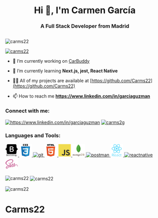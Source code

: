 <h1 align="center">Hi 👋, I'm Carmen García</h1>
<h3 align="center">A Full Stack Developer from Madrid</h3>
<h2> </h2>

<p align="left"> <img src="https://komarev.com/ghpvc/?username=carms22&label=Profile%20views&color=0e75b6&style=flat" alt="carms22" /> </p>

<p align="left"> <a href="https://github.com/ryo-ma/github-profile-trophy"><img src="https://github-profile-trophy.vercel.app/?username=carms22" alt="carms22" /></a> </p>

- 🔭 I’m currently working on [CarBuddy](https://car-buddy-app.vercel.app/)

- 🌱 I’m currently learning **Next.js, jest, React Native**

- 👨‍💻 All of my projects are available at [https://github.com/Carms22](https://github.com/Carms22)

- 📫 How to reach me **https://www.linkedin.com/in/garciaguzman**

<h3 align="left">Connect with me:</h3>
<p align="left">
<a href="https://linkedin.com/in/https://www.linkedin.com/in/garciaguzman" target="blank"><img align="center" src="https://raw.githubusercontent.com/rahuldkjain/github-profile-readme-generator/master/src/images/icons/Social/linked-in-alt.svg" alt="https://www.linkedin.com/in/garciaguzman" height="30" width="40" /></a>
<a href="https://instagram.com/carms2g" target="blank"><img align="center" src="https://raw.githubusercontent.com/rahuldkjain/github-profile-readme-generator/master/src/images/icons/Social/instagram.svg" alt="carms2g" height="30" width="40" /></a>
</p>

<h3 align="left">Languages and Tools:</h3>
<p align="left"> <a href="https://getbootstrap.com" target="_blank" rel="noreferrer"> <img src="https://raw.githubusercontent.com/devicons/devicon/master/icons/bootstrap/bootstrap-plain-wordmark.svg" alt="bootstrap" width="40" height="40"/> </a> <a href="https://www.w3schools.com/css/" target="_blank" rel="noreferrer"> <img src="https://raw.githubusercontent.com/devicons/devicon/master/icons/css3/css3-original-wordmark.svg" alt="css3" width="40" height="40"/> </a> <a href="https://git-scm.com/" target="_blank" rel="noreferrer"> <img src="https://www.vectorlogo.zone/logos/git-scm/git-scm-icon.svg" alt="git" width="40" height="40"/> </a> <a href="https://www.w3.org/html/" target="_blank" rel="noreferrer"> <img src="https://raw.githubusercontent.com/devicons/devicon/master/icons/html5/html5-original-wordmark.svg" alt="html5" width="40" height="40"/> </a> <a href="https://developer.mozilla.org/en-US/docs/Web/JavaScript" target="_blank" rel="noreferrer"> <img src="https://raw.githubusercontent.com/devicons/devicon/master/icons/javascript/javascript-original.svg" alt="javascript" width="40" height="40"/> </a> <a href="https://www.mongodb.com/" target="_blank" rel="noreferrer"> <img src="https://raw.githubusercontent.com/devicons/devicon/master/icons/mongodb/mongodb-original-wordmark.svg" alt="mongodb" width="40" height="40"/> </a> <a href="https://postman.com" target="_blank" rel="noreferrer"> <img src="https://www.vectorlogo.zone/logos/getpostman/getpostman-icon.svg" alt="postman" width="40" height="40"/> </a> <a href="https://reactjs.org/" target="_blank" rel="noreferrer"> <img src="https://raw.githubusercontent.com/devicons/devicon/master/icons/react/react-original-wordmark.svg" alt="react" width="40" height="40"/> </a> <a href="https://reactnative.dev/" target="_blank" rel="noreferrer"> <img src="https://reactnative.dev/img/header_logo.svg" alt="reactnative" width="40" height="40"/> </a> <a href="https://sass-lang.com" target="_blank" rel="noreferrer"> <img src="https://raw.githubusercontent.com/devicons/devicon/master/icons/sass/sass-original.svg" alt="sass" width="40" height="40"/> </a> </p>

<p><img align="left" src="https://github-readme-stats.vercel.app/api/top-langs?username=carms22&show_icons=true&locale=en&layout=compact" alt="carms22" /></p>

<p>&nbsp;<img align="center" src="https://github-readme-stats.vercel.app/api?username=carms22&show_icons=true&locale=en" alt="carms22" /></p>

<p><img align="center" src="https://github-readme-streak-stats.herokuapp.com/?user=carms22&" alt="carms22" /></p>

# Carms22
